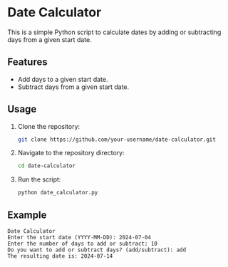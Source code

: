 # Date Calculator

This is a simple Python script to calculate dates by adding or subtracting days from a given start date.

## Features

- Add days to a given start date.
- Subtract days from a given start date.

## Usage

1. Clone the repository:
    ```bash
    git clone https://github.com/your-username/date-calculator.git
    ```
2. Navigate to the repository directory:
    ```bash
    cd date-calculator
    ```
3. Run the script:
    ```bash
    python date_calculator.py
    ```

## Example

```text
Date Calculator
Enter the start date (YYYY-MM-DD): 2024-07-04
Enter the number of days to add or subtract: 10
Do you want to add or subtract days? (add/subtract): add
The resulting date is: 2024-07-14
